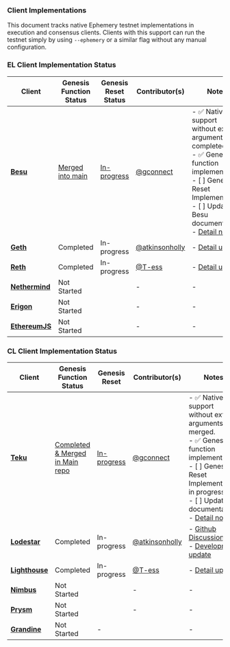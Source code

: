 
### Client Implementations
This document tracks native Ephemery testnet implementations in execution and consensus clients. Clients with this support can run the testnet simply by using `--ephemery` or a similar flag without any manual configuration.

### EL Client Implementation Status

| **Client**   | **Genesis Function Status** | **Genesis Reset Status** | **Contributor(s)**                  | **Notes** |
|--------------|---------------------------|-----------------------|----------------------------|---------------|
| **[Besu](https://besu.hyperledger.org/en/stable/)**     | [Merged into main](https://github.com/hyperledger/besu/pull/7563/)               | [In-progress](https://github.com/hyperledger/besu/issues/7736) | [@gconnect](https://github.com/gconnect)                    | - ✅  Native support without extra arguments completed. <br> - ✅  Genesis function implemented <br> - [ ] Genesis Reset Implementation <br> - [ ] Update Besu documentation <br> - [Detail note](https://hackmd.io/@gconnect/BJVMDpX6R)      | 
| **[Geth](https://geth.ethereum.org/)**     |Completed                 | In-progress |[@atkinsonholly](https://github.com/atkinsonholly)                 |  - [Detail update](https://hackmd.io/@HOL/SJwLmrUmR)       |
| **[Reth](https://reth.rs/)**     | Completed             | In-progress  | [@T-ess](https://github.com/T-ess)                   | - [Detail update](https://hackmd.io/@teri-b/S1D6Np_Q6) |
| **[Nethermind](https://www.nethermind.io/)**     | Not Started              |  | -                     | -                   |
| **[Erigon](https://github.com/ledgerwatch/erigon)**     | Not Started             |   | -                     | -  | 
| **[EthereumJS](https://github.com/ethereumjs/ethereumjs-monorepo)**     | Not Started              |  | -                     | -  |


### CL Client Implementation Status

| **Client**   | **Genesis Function Status** | **Genesis Reset** | **Contributor(s)** | **Notes**                  | 
|--------------|---------------------------|-----------------------|----------------------------|-----|
| **[Teku](https://consensys.io/teku)**     | [Completed & Merged in Main repo](https://github.com/Consensys/teku/pull/8543)              | [In-progress](https://github.com/Consensys/teku/issues/8589) | [@gconnect](https://github.com/gconnect)                  | - ✅  Native support without extra arguments merged. <br> - ✅ Genesis function implemented <br> - [ ] Genesis Reset Implementation in progress <br> - [ ] Update documentation <br> - [Detail note](https://hackmd.io/@gconnect/BJVMDpX6R)        | 
| **[Lodestar](https://lodestar.chainsafe.io/)** | Completed              | In-progress | [@atkinsonholly](https://github.com/atkinsonholly)                 |  - [Github Discussion](https://github.com/ChainSafe/lodestar/issues/6064) <br>  - [Development update]( https://hackmd.io/@HOL/Hyp4bXfV6)    |
| **[Lighthouse](https://lighthouse.sigmaprime.io/)**| Completed               |In-progress | [@T-ess](https://github.com/T-ess)                 | - [Detail update](https://hackmd.io/@teri-b/S1D6Np_Q6)     |
| **[Nimbus](https://nimbus.team/)**     | Not Started                | | -                     | -  |
| **[Prysm](https://docs.prylabs.network/docs/getting-started/)**     | Not Started               | | -                     | -  | 
| **[Grandine](https://docs.grandine.io/)**     | Not Started                | -    |                 | -  | 
